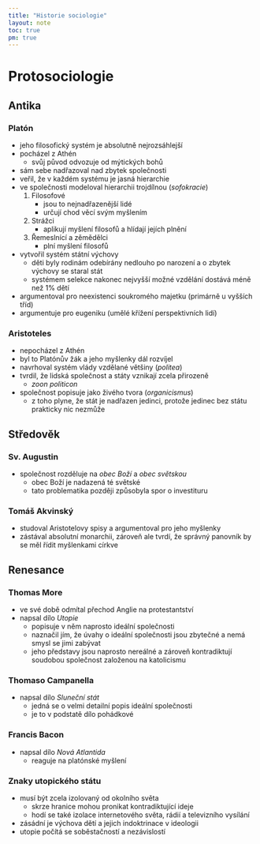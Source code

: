```yaml
---
title: "Historie sociologie"
layout: note
toc: true
pm: true
---
```


# Protosociologie
## Antika
### Platón
- jeho filosofický systém je absolutně nejrozsáhlejší
- pocházel z Athén
    - svůj původ odvozuje od mýtických bohů
- sám sebe nadřazoval nad zbytek společnosti
- veřil, že v každém systému je jasná hierarchie
- ve společnosti modeloval hierarchii trojdílnou (_sofokracie_)
    1. Filosofové
        - jsou to nejnadřazenější lidé
        - určují chod věcí svým myšlením
    2. Strážci
        - aplikují myšlení filosofů a hlídají jejích plnění
    3. Řemeslnící a zěmědělci
        - plní myšlení filosofů
- vytvořil systém státní výchovy
    - děti byly rodinám odebírány nedlouho po narození a o zbytek výchovy se staral stát
    - systémem selekce nakonec nejvyšší možné vzdělání dostává méně než 1% dětí
- argumentoval pro neexistenci soukromého majetku (primárně u vyšších tříd)
- argumentuje pro eugeniku (umělé křížení perspektivních lidí)
### Aristoteles
- nepocházel z Athén
- byl to Platónův žák a jeho myšlenky dál rozvíjel
- navrhoval systém vlády vzdělané většiny (_politea_)
- tvrdil, že lidská společnost a státy vznikají zcela přirozeně
    - _zoon politicon_
- společnost popisuje jako živého tvora (_organicismus_)
    - z toho plyne, že stát je nadřazen jedinci, protože jedinec bez státu prakticky nic nezmůže
## Středověk
### Sv. Augustin
- společnost rozděluje na _obec Boží_ a _obec světskou_
    - obec Boží je nadazená té světské
    - tato problematika později způsobyla spor o investituru
### Tomáš Akvinský
- studoval Aristotelovy spisy a argumentoval pro jeho myšlenky
- zástával absolutní monarchii, zároveň ale tvrdí, že správný panovník by se měl řídit myšlenkami církve
## Renesance
### Thomas More
- ve své době odmítal přechod Anglie na protestantství
- napsal dílo _Utopie_
    - popisuje v něm naprosto ideální společnosti
    - naznačil jím, že úvahy o ideální společnosti jsou zbytečné a nemá smysl se jimi zabývat
    - jeho představy jsou naprosto nereálné a zároveň kontradiktují soudobou společnost založenou na katolicismu
### Thomaso Campanella
- napsal dílo _Sluneční stát_
    - jedná se o velmi detailní popis ideální společnosti
    - je to v podstatě dílo pohádkové
### Francis Bacon
- napsal dílo _Nová Atlantida_
    - reaguje na platónské myšlení
### Znaky utopického státu
- musí být zcela izolovaný od okolního světa
    - skrze hranice mohou pronikat kontradiktující ideje
    - hodí se také izolace internetového světa, rádií a televizního vysílání
- zásádní je výchova dětí a jejich indoktrinace v ideologii
- utopie počítá se soběstačností a nezávislostí